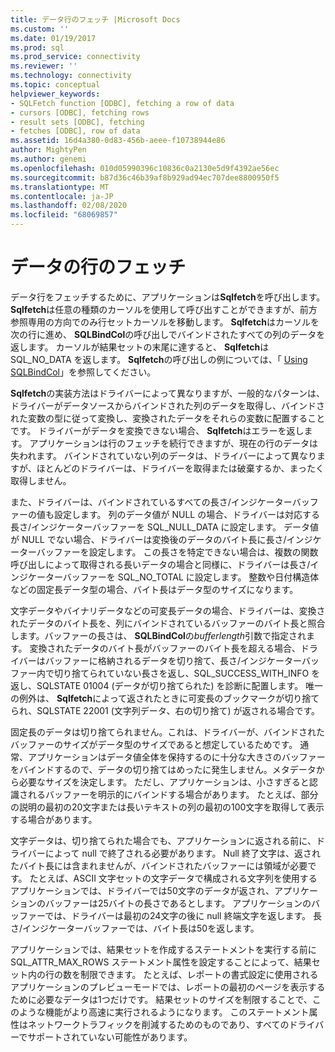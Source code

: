 ```yaml
---
title: データ行のフェッチ |Microsoft Docs
ms.custom: ''
ms.date: 01/19/2017
ms.prod: sql
ms.prod_service: connectivity
ms.reviewer: ''
ms.technology: connectivity
ms.topic: conceptual
helpviewer_keywords:
- SQLFetch function [ODBC], fetching a row of data
- cursors [ODBC], fetching rows
- result sets [ODBC], fetching
- fetches [ODBC], row of data
ms.assetid: 16d4a380-0d83-456b-aeee-f10738944e86
author: MightyPen
ms.author: genemi
ms.openlocfilehash: 010d05990396c10836c0a2130e5d9f4392ae56ec
ms.sourcegitcommit: b87d36c46b39af8b929ad94ec707dee8800950f5
ms.translationtype: MT
ms.contentlocale: ja-JP
ms.lasthandoff: 02/08/2020
ms.locfileid: "68069857"
---
```

# <a name="fetching-a-row-of-data"></a>データの行のフェッチ
データ行をフェッチするために、アプリケーションは**Sqlfetch**を呼び出します。 **Sqlfetch**は任意の種類のカーソルを使用して呼び出すことができますが、前方参照専用の方向でのみ行セットカーソルを移動します。 **Sqlfetch**はカーソルを次の行に進め、 **SQLBindCol**の呼び出しでバインドされたすべての列のデータを返します。 カーソルが結果セットの末尾に達すると、 **Sqlfetch**は SQL_NO_DATA を返します。 **Sqlfetch**の呼び出しの例については、「 [Using SQLBindCol](../../../odbc/reference/develop-app/using-sqlbindcol.md)」を参照してください。  
  
 **Sqlfetch**の実装方法はドライバーによって異なりますが、一般的なパターンは、ドライバーがデータソースからバインドされた列のデータを取得し、バインドされた変数の型に従って変換し、変換されたデータをそれらの変数に配置することです。 ドライバーがデータを変換できない場合、 **Sqlfetch**はエラーを返します。 アプリケーションは行のフェッチを続行できますが、現在の行のデータは失われます。 バインドされていない列のデータは、ドライバーによって異なりますが、ほとんどのドライバーは、ドライバーを取得または破棄するか、まったく取得しません。  
  
 また、ドライバーは、バインドされているすべての長さ/インジケーターバッファーの値も設定します。 列のデータ値が NULL の場合、ドライバーは対応する長さ/インジケーターバッファーを SQL_NULL_DATA に設定します。 データ値が NULL でない場合、ドライバーは変換後のデータのバイト長に長さ/インジケーターバッファーを設定します。 この長さを特定できない場合は、複数の関数呼び出しによって取得される長いデータの場合と同様に、ドライバーは長さ/インジケーターバッファーを SQL_NO_TOTAL に設定します。 整数や日付構造体などの固定長データ型の場合、バイト長はデータ型のサイズになります。  
  
 文字データやバイナリデータなどの可変長データの場合、ドライバーは、変換されたデータのバイト長を、列にバインドされているバッファーのバイト長と照合します。バッファーの長さは、 **SQLBindCol**の*bufferlength*引数で指定されます。 変換されたデータのバイト長がバッファーのバイト長を超える場合、ドライバーはバッファーに格納されるデータを切り捨て、長さ/インジケーターバッファー内で切り捨てられていない長さを返し、SQL_SUCCESS_WITH_INFO を返し、SQLSTATE 01004 (データが切り捨てられた) を診断に配置します。 唯一の例外は、 **Sqlfetch**によって返されたときに可変長のブックマークが切り捨てられ、SQLSTATE 22001 (文字列データ、右の切り捨て) が返される場合です。  
  
 固定長のデータは切り捨てられません。これは、ドライバーが、バインドされたバッファーのサイズがデータ型のサイズであると想定しているためです。 通常、アプリケーションはデータ値全体を保持するのに十分な大きさのバッファーをバインドするので、データの切り捨てはめったに発生しません。メタデータから必要なサイズを決定します。 ただし、アプリケーションは、小さすぎると認識されるバッファーを明示的にバインドする場合があります。 たとえば、部分の説明の最初の20文字または長いテキストの列の最初の100文字を取得して表示する場合があります。  
  
 文字データは、切り捨てられた場合でも、アプリケーションに返される前に、ドライバーによって null で終了される必要があります。 Null 終了文字は、返されたバイト長には含まれませんが、バインドされたバッファーには領域が必要です。 たとえば、ASCII 文字セットの文字データで構成される文字列を使用するアプリケーションでは、ドライバーでは50文字のデータが返され、アプリケーションのバッファーは25バイトの長さであるとします。 アプリケーションのバッファーでは、ドライバーは最初の24文字の後に null 終端文字を返します。 長さ/インジケーターバッファーでは、バイト長は50を返します。  
  
 アプリケーションでは、結果セットを作成するステートメントを実行する前に SQL_ATTR_MAX_ROWS ステートメント属性を設定することによって、結果セット内の行の数を制限できます。 たとえば、レポートの書式設定に使用されるアプリケーションのプレビューモードでは、レポートの最初のページを表示するために必要なデータは1つだけです。 結果セットのサイズを制限することで、このような機能がより高速に実行されるようになります。 このステートメント属性はネットワークトラフィックを削減するためのものであり、すべてのドライバーでサポートされていない可能性があります。
